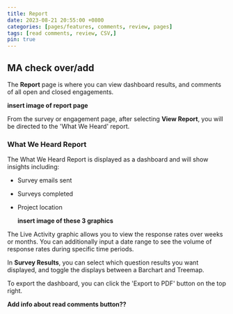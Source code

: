 ```yaml
---
title: Report
date: 2023-08-21 20:55:00 +0800
categories: [pages/features, comments, review, pages]
tags: [read comments, review, CSV,]
pin: true
---
```


## MA check over/add

The **Report** page is where you can view dashboard results, and comments of all open and closed engagements.

**insert image of report page**  

From the survey or engagement page, after selecting **View Report**, you will be directed to the 'What We Heard' report.  

### What We Heard Report  

The What We Heard Report is displayed as a dashboard and will show insights including:
- Survey emails sent
- Surveys completed
- Project location

  **insert image of these 3 graphics**

The Live Activity graphic allows you to view the response rates over weeks or months. You can additionally input a date range to see the volume of response rates during specific time periods.  

In **Survey Results**, you can select which question results you want displayed, and toggle the displays between a Barchart and Treemap.  

To export the dashboard, you can click the 'Export to PDF' button on the top right.  

**Add info about read comments button??**

  
